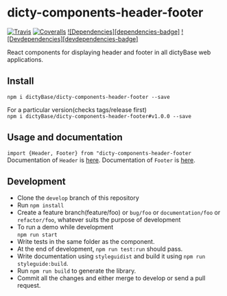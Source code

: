 # dicty-components-header-footer

[![Travis][build-badge]][build]
[![Coveralls][coveralls-badge]][coveralls]
[![Dependencies][dependencies-badge]][dependencies]
[![Devdependencies][devdependencies-badge]][devdependencies]

React components for displaying header and footer in all dictyBase web applications.

## Install
  ```npm i dictyBase/dicty-components-header-footer --save```

  For a particular version(checks tags/release first)  
  ```npm i dictyBase/dicty-components-header-footer#v1.0.0 --save```

## Usage and documentation
```import {Header, Footer} from "dicty-components-header-footer``` 
Documentation of `Header` is [here](https://dictybase.github.io/dicty-components-header-footer/#!/Header). 
Documentation of `Footer` is [here](https://dictybase.github.io/dicty-components-header-footer/#!/Footer).

## Development
+ Clone the `develop` branch of this repository  
+ Run `npm install`  
+ Create a feature branch(feature/foo) or `bug/foo` or `documentation/foo` or
  `refactor/foo`, whatever suits the purpose of development  
+ To run a demo while development  
  ```npm run start```
+ Write tests in the same folder as the component.  
+ At the end of development, ```npm run test:run``` should pass.  
+ Write documentation using `styleguidist` and build it using ```npm run styleguide:build```.  
+ Run ```npm run build``` to generate the library.  
+ Commit all the changes and either merge to develop or send a pull request.  

[build-badge]: https://travis-ci.org/dictyBase/dicty-components-header-footer.svg?branch=develop
[build]: https://travis-ci.org/dictyBase/dicty-components-header-footer

[coveralls-badge]: https://coveralls.io/repos/github/dictyBase/dicty-components-header-footer/badge.svg?branch=develop
[coveralls]: https://coveralls.io/github/dictyBase/dicty-components-header-footer?branch=develop

[dependencies]: https://david-dm.org/dictyBase/dicty-components-header-footer/update-packages
[dependencis-badge]: https://david-dm.org/dictyBase/dicty-components-header-footer/update-packages.svg

[devdependencies]: https://david-dm.org/dictyBase/dicty-components-header-footer/update-packages#info=devDependencies
[devdependencis-badge]: https://david-dm.org/dictyBase/dicty-components-header-footer/update-packages/dev-status.svg
